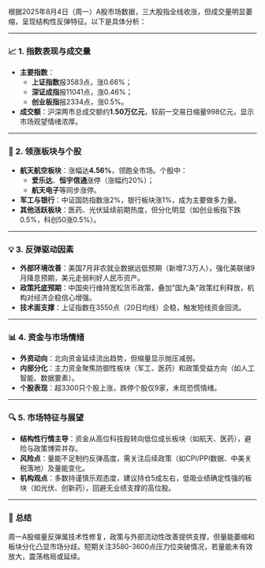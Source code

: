 根据2025年8月4日（周一）A股市场数据，三大股指全线收涨，但成交量明显萎缩，呈现结构性反弹特征。以下是具体分析：

---

### 📈 1. **指数表现与成交量**
- **主要指数**：
    - **上证指数**报3583点，涨0.66%；
    - **深证成指**报11041点，涨0.46%；
    - **创业板指**报2334点，涨0.5%。
- **成交额**：沪深两市总成交额约**1.50万亿元**，较前一交易日缩量998亿元，显示市场观望情绪浓厚。

---

### 🚀 2. **领涨板块与个股**
- **航天航空板块**：涨幅达**4.56%**，领跑全市场。个股中：
    - **爱乐达**、**恒宇信通**涨停（涨幅约20%）；
    - **航天电子**等同步涨停。
- **军工与银行**：中证国防指数涨2%，银行板块涨1%，成为主要做多力量。
- **其他活跃板块**：医药、光伏延续前期热度，但分化明显（如创业板指下跌0.5%，科创50涨0.5%）。

---

### 💡 3. **反弹驱动因素**
- **外部环境改善**：美国7月非农就业数据远低预期（新增7.3万人），强化美联储9月降息预期，美元走弱利好人民币资产。
- **政策托底预期**：中国央行维持宽松货币政策，叠加"国九条"政策红利释放，机构对经济企稳信心增强。
- **技术面支撑**：上证指数在3550点（20日均线）企稳，触发短线资金回流。

---

### 📊 4. **资金与市场情绪**
- **外资动向**：北向资金延续流出趋势，但缩量显示抛压减弱。
- **内部分化**：主力资金聚焦防御性板块（军工、医药）和政策受益方向（如人工智能、数据要素）。
- **个股表现**：超3300只个股上涨，跌停个股仅9家，未现恐慌情绪。

---

### 🔍 5. **市场特征与展望**
- **结构性行情主导**：资金从高位科技股转向低位成长板块（如航天、医药），避险与政策博弈并存。
- **风险点**：量能不足制约反弹高度，需关注后续政策（如CPI/PPI数据、中美关税落地）及量能变化。
- **机构观点**：多数持谨慎乐观态度，建议持仓5成左右，低吸业绩确定性强的板块（如光伏、创新药），回避无业绩支撑的高位股。

---

### 💎 **总结**
周一A股缩量反弹属技术性修复，政策与外部流动性改善提供支撑，但量能萎缩和板块分化凸显市场分歧。短期关注3580-3600点压力位突破情况，若量能未有效放大，震荡格局或延续。